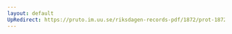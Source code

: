 ```yaml
---
layout: default
UpRedirect: https://pruto.im.uu.se/riksdagen-records-pdf/1872/prot-1872--fk--304/prot-1872--fk--304_032.pdf
---
```


